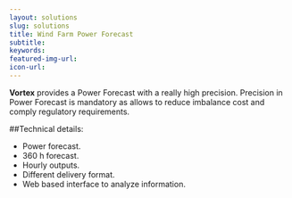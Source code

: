 ```yaml
---
layout: solutions
slug: solutions
title: Wind Farm Power Forecast
subtitle:
keywords: 
featured-img-url: 
icon-url: 
---
```


<p class="lead"><strong>Vortex</strong> provides a Power Forecast with a really high precision. Precision in Power Forecast is mandatory as allows to reduce imbalance cost and comply regulatory requirements.</p>

##Technical details:

- Power forecast.
- 360 h forecast.
- Hourly outputs.
- Different delivery format.
- Web based interface to analyze information.
